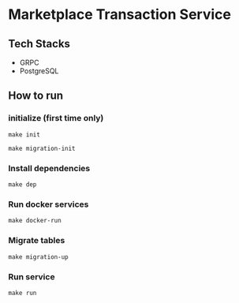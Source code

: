 # Marketplace Transaction Service

## Tech Stacks 
- GRPC
- PostgreSQL

## How to run
### initialize (first time only)
`make init`

`make migration-init`
### Install dependencies
`make dep`
### Run docker services
`make docker-run`
### Migrate tables
`make migration-up`
### Run service
`make run`
